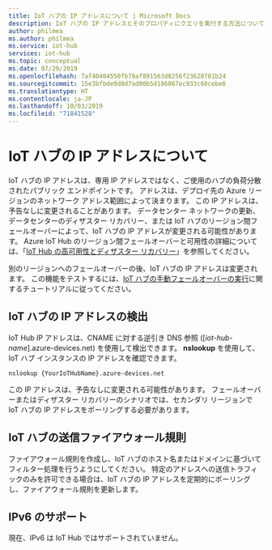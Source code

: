 ```yaml
---
title: IoT ハブの IP アドレスについて | Microsoft Docs
description: IoT ハブの IP アドレスとそのプロパティにクエリを実行する方法について説明します。 IoT ハブの IP アドレスは、ディザスター リカバリーやリージョン間フェールオーバーなど、特定のシナリオを通じて変更される可能性があります。
author: philmea
ms.author: philmea
ms.service: iot-hub
services: iot-hub
ms.topic: conceptual
ms.date: 07/29/2019
ms.openlocfilehash: 7af40404550fb78af891563d8256f23620781b24
ms.sourcegitcommit: 15e3bfbde9d0d7ad00b5d186867ec933c60cebe6
ms.translationtype: HT
ms.contentlocale: ja-JP
ms.lasthandoff: 10/03/2019
ms.locfileid: "71841528"
---
```

# <a name="understanding-the-ip-address-of-your-iot-hub"></a>IoT ハブの IP アドレスについて

IoT ハブの IP アドレスは、専用 IP アドレスではなく、ご使用のハブの負荷分散されたパブリック エンドポイントです。 アドレスは、デプロイ先の Azure リージョンのネットワーク アドレス範囲によって決まります。 この IP アドレスは、予告なしに変更されることがあります。 データセンター ネットワークの更新、データセンターのディザスター リカバリー、または IoT ハブのリージョン間フェールオーバーによって、IoT ハブの IP アドレスが変更される可能性があります。 Azure IoT Hub のリージョン間フェールオーバーと可用性の詳細については、「[IoT Hub の高可用性とディザスター リカバリー](iot-hub-ha-dr.md)」を参照してください。

別のリージョンへのフェールオーバーの後、IoT ハブの IP アドレスは変更されます。 この機能をテストするには、[IoT ハブの手動フェールオーバーの実行](tutorial-manual-failover.md)に関するチュートリアルに従ってください。

## <a name="discover-your-iot-hub-ip-address"></a>IoT ハブの IP アドレスの検出

IoT Hub IP アドレスは、CNAME に対する逆引き DNS 参照 ([*iot-hub-name*].azure-devices.net) を使用して検出できます。 **nslookup** を使用して、IoT ハブ インスタンスの IP アドレスを確認できます。

```cmd/sh
nslookup {YourIoTHubName}.azure-devices.net
```

この IP アドレスは、予告なしに変更される可能性があります。 フェールオーバーまたはディザスター リカバリーのシナリオでは、セカンダリ リージョンで IoT ハブの IP アドレスをポーリングする必要があります。

## <a name="outbound-firewall-rules-for-iot-hub"></a>IoT ハブの送信ファイアウォール規則

ファイアウォール規則を作成し、IoT ハブのホスト名またはドメインに基づいてフィルター処理を行うようにしてください。 特定のアドレスへの送信トラフィックのみを許可できる場合は、IoT ハブの IP アドレスを定期的にポーリングし、ファイアウォール規則を更新します。

## <a name="support-for-ipv6"></a>IPv6 のサポート 

現在、IPv6 は IoT Hub ではサポートされていません。